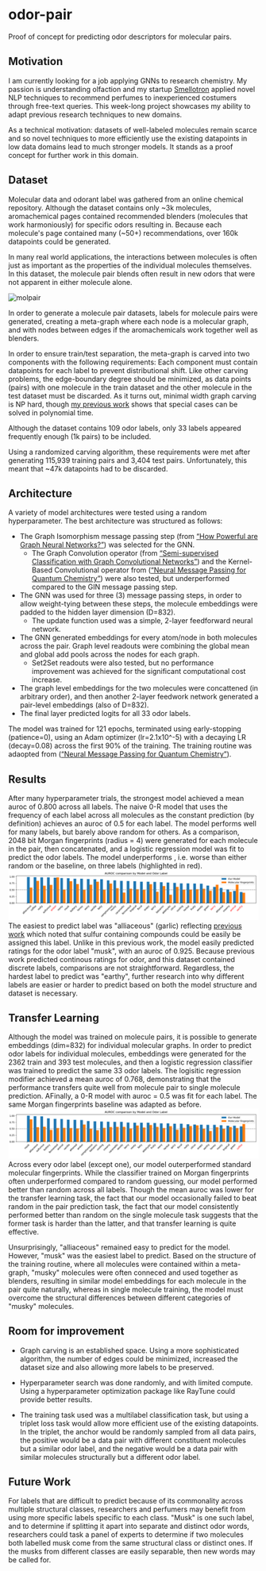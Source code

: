 # odor-pair
Proof of concept for predicting odor descriptors for molecular pairs.

## Motivation
I am currently looking for a job applying GNNs to research chemistry. My passion is understanding olfaction and my startup [Smellotron](https://smellotron.com/) applied novel NLP techniques to recommend perfumes to inexperienced costumers through free-text queries. This week-long project showcases my ability to adapt previous research techniques to new domains.

As a technical motivation: datasets of well-labeled molecules remain scarce and so novel techniques to more efficiently use the existing datapoints in low data domains lead to much stronger models. It stands as a proof concept for further work in this domain.

## Dataset
Molecular data and odorant label was gathered from an online chemical repository.
Although the dataset contains only ~3k molecules, aromachemical pages contained recommended blenders (molecules that work harmoniously) for specific odors resulting in. Because each molecule's page contained many (~50+) recommendations, over 160k datapoints could be generated.

In many real world applications, the interactions between molecules is often just as important as the properties of the individual molecules themselves. In this dataset, the molecule pair blends often result in new odors that were not apparent in either molecule alone.

![molpair](https://github.com/laurahsisson/odor-pair/assets/10359687/f5a1aec9-4163-4db4-ad20-d62b1189bbc8)

In order to generate a molecule pair datasets, labels for molecule pairs were generated, creating a meta-graph where each node is a molecular graph, and with nodes between edges if the aromachemicals work together well as blenders.

In order to ensure train/test separation, the meta-graph is carved into two components with the following requirements:
Each component must contain datapoints for each label to prevent distributional shift.
Like other carving problems, the edge-boundary degree should be minimized, as data points (pairs) with one molecule in the train dataset and the other molecule in the test dataset must be discarded. As it turns out, minimal width graph carving is NP hard, though [my previous work](https://github.com/laurahsisson/algorithm-ks) shows that special cases can be solved in polynomial time.

Although the dataset contains 109 odor labels, only 33 labels appeared frequently enough (1k pairs) to be included.

Using a randomized carving algorithm, these requirements were met after generating 115,939 training pairs and 3,404 test pairs. Unfortunately, this meant that ~47k datapoints had to be discarded.

## Architecture
A variety of model architectures were tested using a random hyperparameter. The best architecture was structured as follows:
* The Graph Isomorphism message passing step (from [“How Powerful are Graph Neural Networks?”](https://arxiv.org/abs/1810.00826)) was selected for the GNN.
  * The Graph Convolution operator (from [“Semi-supervised Classification with Graph Convolutional Networks”](https://arxiv.org/abs/1609.02907)) and the Kernel-Based Convolutional operator from ([“Neural Message Passing for Quantum Chemistry”](https://arxiv.org/abs/1704.01212)) were also tested, but underperformed compared to the GIN message passing step.
* The GNN was used for three (3) message passing steps, in order to allow weight-tying between these steps, the molecule embeddings were padded to the hidden layer dimension (D=832).
  * The update function used was a simple, 2-layer feedforward neural network.
* The GNN generated embeddings for every atom/node in both molecules across the pair. Graph level readouts were combining the global mean and global add pools across the nodes for each graph.
  * Set2Set readouts were also tested, but no performance improvement was achieved for the significant computational cost increase.
* The graph level embeddings for the two molecules were concattened (in arbitrary order), and then another 2-layer feedwork network generated a pair-level embeddings (also of D=832).
* The final layer predicted logits for all 33 odor labels.

The model was trained for 121 epochs, terminated using early-stopping (patience=0), using an Adam optimizer (lr=2.1x10^-5) with a decaying LR (decay=0.08) across the first 90% of the training. The training routine was adaopted from ([“Neural Message Passing for Quantum Chemistry”](https://arxiv.org/abs/1704.01212)).

## Results
After many hyperparameter trials, the strongest model achieved a mean auroc of 0.800 across all labels. 
The naive 0-R model that uses the frequency of each label across all molecules as the constant prediction (by definition) achieves an auroc of 0.5 for each label. The model performs well for many labels, but barely above random for others. As a comparison, 2048 bit Morgan fingerprints (radius = 4) were generated for each molecule in the pair, then concatenated, and a logistic regression model was fit to predict the odor labels. The model underperforms , i.e. worse than either random or the baseline, on three labels (highlighted in red).
![aurocs](https://github.com/laurahsisson/odor-pair/blob/main/pair_aurocs.png)
The easiest to predict label was "alliaceous" (garlic) reflecting [previous work](https://www.biorxiv.org/content/10.1101/2022.09.01.504602v2) which noted that sulfur containing compounds could be easily be assigned this label. Unlike in this previous work, the model easily predicted ratings for the odor label "musk", with an auroc of 0.925. Because previous work predicted continous ratings for odor, and this dataset contained discrete labels, comparisons are not straightforward. Regardless, the hardest label to predict was "earthy", further research into why different labels are easier or harder to predict based on both the model structure and dataset is necessary. 

## Transfer Learning
Although the model was trained on molecule pairs, it is possible to generate embeddings (dim=832) for individual molecular graphs. In order to predict odor labels for individual molecules, embeddings were generated for the 2362 train and 393 test molecules, and then a logistic regression classifier was trained to predict the same 33 odor labels. The logisitic regression modifier achieved a mean auroc of 0.768, demonstrating that the performance transfers quite well from molecule pair to single molecule prediction. AFinally, a 0-R model with auroc = 0.5 was fit for each label. The same Morgan fingerprints baseline was adapted as before. 
![single_aurocs](https://github.com/laurahsisson/odor-pair/blob/main/single_aurocs.png)
Across every odor label (except one), our model outerperformed standard molecular fingerprints. While the classifier trained on Morgan fingerprints often underperformed compared to random guessing, our model performed better than random across all labels. Though the mean auroc was lower for the transfer learning task, the fact that our model occasionally failed to beat random in the pair prediction task, the fact that our model consistently performed better than random on the single molecule task suggests that the former task is harder than the latter, and that transfer learning is quite effective.

Unsurprisingly, "alliaceous" remained easy to predict for the model. However, "musk" was the easiest label to predict. Based on the structure of the training routine, where all molecules were contained within a meta-graph, "musky" molecules were often conneced and used together as blenders, resulting in similar model embeddings for each molecule in the pair quite naturally, whereas in single molecule training, the model must overcome the structural differences between different categories of "musky" molecules. 

## Room for improvement
* Graph carving is an established space. Using a more sophisticated algorithm, the number of edges could be minimized, increased the dataset size and also allowing more labels to be preserved.

* Hyperparameter search was done randomly, and with limited compute. Using a hyperparameter optimization package like RayTune could provide better results.

* The training task used was a multilabel classification task, but using a triplet loss task would allow more efficient use of the existing datapoints. In the triplet, the anchor would be randomly sampled from all data pairs, the positive would be a data pair with different constituent molecules but a similar odor label, and the negative would be a data pair with similar molecules structurally but a different odor label.

## Future Work
For labels that are difficult to predict because of its commonality across multiple structural classes, researchers and perfumers may benefit from using more specific labels specific to each class. "Musk" is one such label, and to determine if splitting it apart into separate and distinct odor words, researchers could task a panel of experts to determine if two molecules both labelled musk come from the same structural class or distinct ones. If the musks from different classes are easily separable, then new words may be called for.
